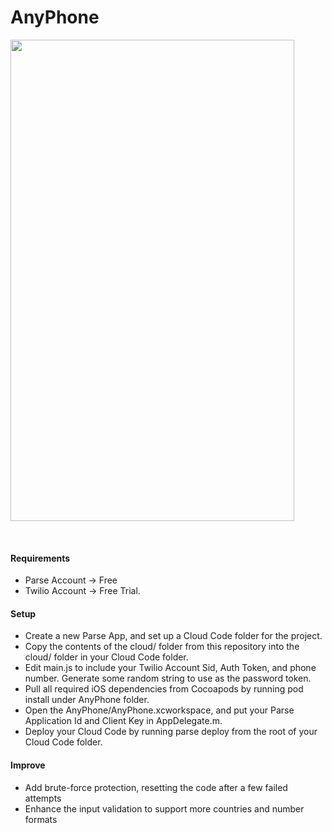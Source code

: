 # AnyPhone
<img src="http://i.imgur.com/17Y2ySw.png =100x20" width="454" height="770" />

&nbsp;

#### Requirements
* Parse Account -> Free
* Twilio Account -> Free Trial.

#### Setup
* Create a new Parse App, and set up a Cloud Code folder for the project.
* Copy the contents of the cloud/ folder from this repository into the cloud/ folder in your Cloud Code folder.
* Edit main.js to include your Twilio Account Sid, Auth Token, and phone number. Generate some random string to use as the password token.
* Pull all required iOS dependencies from Cocoapods by running pod install under AnyPhone folder.
* Open the AnyPhone/AnyPhone.xcworkspace, and put your Parse Application Id and Client Key in AppDelegate.m.
* Deploy your Cloud Code by running parse deploy from the root of your Cloud Code folder.

#### Improve
* Add brute-force protection, resetting the code after a few failed attempts
* Enhance the input validation to support more countries and number formats
